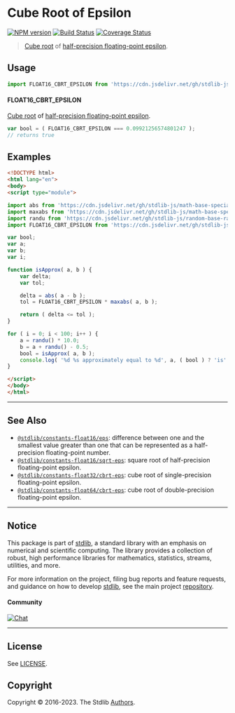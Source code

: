 <!--

@license Apache-2.0

Copyright (c) 2018 The Stdlib Authors.

Licensed under the Apache License, Version 2.0 (the "License");
you may not use this file except in compliance with the License.
You may obtain a copy of the License at

   http://www.apache.org/licenses/LICENSE-2.0

Unless required by applicable law or agreed to in writing, software
distributed under the License is distributed on an "AS IS" BASIS,
WITHOUT WARRANTIES OR CONDITIONS OF ANY KIND, either express or implied.
See the License for the specific language governing permissions and
limitations under the License.

-->

# Cube Root of Epsilon

[![NPM version][npm-image]][npm-url] [![Build Status][test-image]][test-url] [![Coverage Status][coverage-image]][coverage-url] <!-- [![dependencies][dependencies-image]][dependencies-url] -->

> [Cube root][@stdlib/math/base/special/cbrt] of [half-precision floating-point epsilon][@stdlib/constants/float16/eps].



<section class="usage">

## Usage

```javascript
import FLOAT16_CBRT_EPSILON from 'https://cdn.jsdelivr.net/gh/stdlib-js/constants-float16-cbrt-eps@esm/index.mjs';
```

#### FLOAT16_CBRT_EPSILON

[Cube root][@stdlib/math/base/special/cbrt] of [half-precision floating-point epsilon][@stdlib/constants/float16/eps].

```javascript
var bool = ( FLOAT16_CBRT_EPSILON === 0.09921256574801247 );
// returns true
```

</section>

<!-- /.usage -->

<section class="examples">

## Examples

<!-- eslint no-undef: "error" -->

```html
<!DOCTYPE html>
<html lang="en">
<body>
<script type="module">

import abs from 'https://cdn.jsdelivr.net/gh/stdlib-js/math-base-special-abs@esm/index.mjs';
import maxabs from 'https://cdn.jsdelivr.net/gh/stdlib-js/math-base-special-maxabs@esm/index.mjs';
import randu from 'https://cdn.jsdelivr.net/gh/stdlib-js/random-base-randu@esm/index.mjs';
import FLOAT16_CBRT_EPSILON from 'https://cdn.jsdelivr.net/gh/stdlib-js/constants-float16-cbrt-eps@esm/index.mjs';

var bool;
var a;
var b;
var i;

function isApprox( a, b ) {
    var delta;
    var tol;

    delta = abs( a - b );
    tol = FLOAT16_CBRT_EPSILON * maxabs( a, b );

    return ( delta <= tol );
}

for ( i = 0; i < 100; i++ ) {
    a = randu() * 10.0;
    b = a + randu() - 0.5;
    bool = isApprox( a, b );
    console.log( '%d %s approximately equal to %d', a, ( bool ) ? 'is' : 'is not', b );
}

</script>
</body>
</html>
```

</section>

<!-- /.examples -->

<!-- Section for related `stdlib` packages. Do not manually edit this section, as it is automatically populated. -->

<section class="related">

* * *

## See Also

-   <span class="package-name">[`@stdlib/constants-float16/eps`][@stdlib/constants/float16/eps]</span><span class="delimiter">: </span><span class="description">difference between one and the smallest value greater than one that can be represented as a half-precision floating-point number.</span>
-   <span class="package-name">[`@stdlib/constants-float16/sqrt-eps`][@stdlib/constants/float16/sqrt-eps]</span><span class="delimiter">: </span><span class="description">square root of half-precision floating-point epsilon.</span>
-   <span class="package-name">[`@stdlib/constants-float32/cbrt-eps`][@stdlib/constants/float32/cbrt-eps]</span><span class="delimiter">: </span><span class="description">cube root of single-precision floating-point epsilon.</span>
-   <span class="package-name">[`@stdlib/constants-float64/cbrt-eps`][@stdlib/constants/float64/cbrt-eps]</span><span class="delimiter">: </span><span class="description">cube root of double-precision floating-point epsilon.</span>

</section>

<!-- /.related -->

<!-- Section for all links. Make sure to keep an empty line after the `section` element and another before the `/section` close. -->


<section class="main-repo" >

* * *

## Notice

This package is part of [stdlib][stdlib], a standard library with an emphasis on numerical and scientific computing. The library provides a collection of robust, high performance libraries for mathematics, statistics, streams, utilities, and more.

For more information on the project, filing bug reports and feature requests, and guidance on how to develop [stdlib][stdlib], see the main project [repository][stdlib].

#### Community

[![Chat][chat-image]][chat-url]

---

## License

See [LICENSE][stdlib-license].


## Copyright

Copyright &copy; 2016-2023. The Stdlib [Authors][stdlib-authors].

</section>

<!-- /.stdlib -->

<!-- Section for all links. Make sure to keep an empty line after the `section` element and another before the `/section` close. -->

<section class="links">

[npm-image]: http://img.shields.io/npm/v/@stdlib/constants-float16-cbrt-eps.svg
[npm-url]: https://npmjs.org/package/@stdlib/constants-float16-cbrt-eps

[test-image]: https://github.com/stdlib-js/constants-float16-cbrt-eps/actions/workflows/test.yml/badge.svg?branch=main
[test-url]: https://github.com/stdlib-js/constants-float16-cbrt-eps/actions/workflows/test.yml?query=branch:main

[coverage-image]: https://img.shields.io/codecov/c/github/stdlib-js/constants-float16-cbrt-eps/main.svg
[coverage-url]: https://codecov.io/github/stdlib-js/constants-float16-cbrt-eps?branch=main

<!--

[dependencies-image]: https://img.shields.io/david/stdlib-js/constants-float16-cbrt-eps.svg
[dependencies-url]: https://david-dm.org/stdlib-js/constants-float16-cbrt-eps/main

-->

[chat-image]: https://img.shields.io/gitter/room/stdlib-js/stdlib.svg
[chat-url]: https://gitter.im/stdlib-js/stdlib/

[stdlib]: https://github.com/stdlib-js/stdlib

[stdlib-authors]: https://github.com/stdlib-js/stdlib/graphs/contributors

[umd]: https://github.com/umdjs/umd
[es-module]: https://developer.mozilla.org/en-US/docs/Web/JavaScript/Guide/Modules

[deno-url]: https://github.com/stdlib-js/constants-float16-cbrt-eps/tree/deno
[umd-url]: https://github.com/stdlib-js/constants-float16-cbrt-eps/tree/umd
[esm-url]: https://github.com/stdlib-js/constants-float16-cbrt-eps/tree/esm
[branches-url]: https://github.com/stdlib-js/constants-float16-cbrt-eps/blob/main/branches.md

[stdlib-license]: https://raw.githubusercontent.com/stdlib-js/constants-float16-cbrt-eps/main/LICENSE

[@stdlib/math/base/special/cbrt]: https://github.com/stdlib-js/math-base-special-cbrt/tree/esm

<!-- <related-links> -->

[@stdlib/constants/float16/eps]: https://github.com/stdlib-js/constants-float16-eps/tree/esm

[@stdlib/constants/float16/sqrt-eps]: https://github.com/stdlib-js/constants-float16-sqrt-eps/tree/esm

[@stdlib/constants/float32/cbrt-eps]: https://github.com/stdlib-js/constants-float32-cbrt-eps/tree/esm

[@stdlib/constants/float64/cbrt-eps]: https://github.com/stdlib-js/constants-float64-cbrt-eps/tree/esm

<!-- </related-links> -->

</section>

<!-- /.links -->
